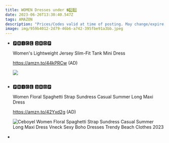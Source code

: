 ```yaml
---
title: WOMEN Dresses under 💲2️⃣0️⃣
date: 2023-06-26T13:30:40.547Z
tags: AMAZON
description: "Prices/Codes valid at time of posting. May change/expire at any time. (AD) "
image: img/959b4012-2d79-46b6-a742-395fbe91a3bb.jpeg
---
```

* <!--StartFragment-->

  🅿🆁🅸🅲🅴 🅳🆁🅾🅿

  Women's Lightweight Jersey Slim-Fit Tank Mini Dress

  https://amzn.to/44kPRCw (AD)

  <!--EndFragment--><!--StartFragment-->

  ![](blob:https://web.whatsapp.com/5162394f-d862-42f8-a016-5bd0abe23893)

  <!--EndFragment-->

  ![]()
* <!--StartFragment-->

  🅿🆁🅸🅲🅴 🅳🆁🅾🅿

  Women Floral Spaghetti Strap Sundress Casual Summer Long Maxi Dress

  https://amzn.to/42Yxd2g (AD)

  <!--EndFragment--><!--StartFragment-->

  ![Ceboyel Women Floral Spaghetti Strap Sundress Casual Summer Long Maxi Dress Vneck Sexy Boho Dresses Trendy Beach Clothes 2023](https://m.media-amazon.com/images/I/61FnUAympWL._AC_UX679_.jpg)

  <!--EndFragment-->
*